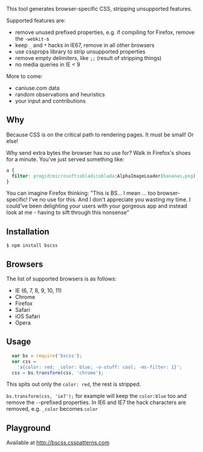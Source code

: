 This tool generates browser-specific CSS, stripping unsupported features.

Supported features are:
 - remove unused prefixed properties, e.g. if compiling for Firefox, remove the `-webkit-`s
 - keep `_` and `*` hacks in IE67, remove in all other browsers
 - use cssprops library to strip unsupported properties
 - remove empty delimiters, like `;;` (result of stripping things)
 - no media queries in IE < 9

More to come:
 - caniuse.com data
 - random observations and heuristics
 - your input and contributions

## Why

Because CSS is on the critical path to rendering pages. It must be small! Or else!

Why send extra bytes the browser has no use for? Walk in Firefox's shoes for a minute. You've just served something like:

```css
a {
  filter: progid:microsoft:obladi:oblada:AlphaImageLoader(bananas.png);
}
```

You can imagine Firefox thinking: "This is BS... I mean ... too browser-specific! I've no use for this. And I don't appreciate you wasting my time. I could've been delighting your users with your gorgeous app and instead look at me - having to sift through this nonsense"

## Installation

    $ npm install bscss

## Browsers

The list of supported browsers is as follows:

 - IE (6, 7, 8, 9, 10, 11)
 - Chrome
 - Firefox
 - Safari
 - iOS Safari
 - Opera

## Usage

```js
  var bs = require('bscss');
  var css =
    'a{color: red; _color: blue; -o-stuff: cool; -ms-filter: 1}';
  css = bs.transform(css, 'chrome');
```

This spits out only the `color: red`, the rest is stripped.

`bs.transform(css, 'ie7');` for example will keep the `color:blue` too and remove the `-`-prefixed properties.
In IE6 and IE7 the hack characters are removed, e.g. `_color` becomes `color`

## Playground

Available at http://bscss.csspatterns.com

